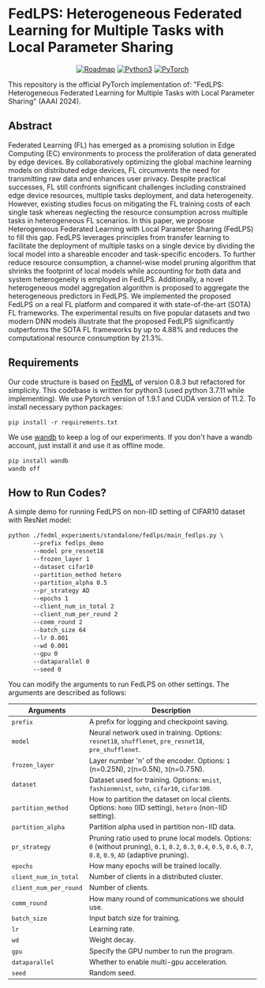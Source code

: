 # FedLPS: Heterogeneous Federated Learning for Multiple Tasks with Local Parameter Sharing


<p align="center">
  <a href="https://github.com/FedML-AI/FedML/projects/1"><img alt="Roadmap" src="https://img.shields.io/badge/roadmap-FedML-informational.svg?style=flat-square"></a>
  <a href="#"><img alt="Python3" src="https://img.shields.io/badge/Python-3-brightgreen.svg?style=flat-square"></a>
  <a href="#"><img alt="PyTorch" src="https://img.shields.io/badge/PyTorch-%3E1.9-orange"></a>
</p>


This repository is the official PyTorch implementation of:
"FedLPS: Heterogeneous Federated Learning for Multiple Tasks with Local Parameter Sharing" (AAAI 2024).

[//]: # (<img src="./FedLPS.png" width = "80%" height = "" alt="FedLPS framwork." TITLE="Overview of FedLPS." />)


## Abstract
Federated Learning (FL) has emerged as a promising solution in Edge Computing (EC) environments to process the proliferation of data generated by edge devices. By collaboratively optimizing the global machine learning models on distributed edge devices, FL circumvents the need for transmitting raw data and enhances user privacy. 
Despite practical successes, FL still confronts significant challenges including constrained edge device resources, multiple tasks deployment, and data heterogeneity.
However, existing studies focus on mitigating the FL training costs of each single task whereas neglecting the resource consumption across multiple tasks in heterogeneous FL scenarios. In this paper, we propose Heterogeneous Federated Learning with Local Parameter Sharing (FedLPS) to fill this gap. FedLPS leverages principles from transfer learning to facilitate the deployment of multiple tasks on a single device by dividing the local model into a shareable encoder and task-specific encoders. To further reduce resource consumption, a channel-wise model pruning algorithm that shrinks the footprint of local models while accounting for both data and system heterogeneity is employed in FedLPS. Additionally, a novel heterogeneous model aggregation algorithm is proposed to aggregate the heterogeneous predictors in FedLPS.
We implemented the proposed FedLPS on a real FL platform and compared it with state-of-the-art (SOTA) FL frameworks. The experimental results on five popular datasets and two modern DNN models illustrate that the proposed FedLPS significantly outperforms the SOTA FL frameworks by up to 4.88% and reduces the computational resource consumption by 21.3%.

## Requirements

Our code structure is based on <a href="https://github.com/FedML-AI/FedML">FedML</a> of version 0.8.3 but refactored 
for simplicity. This codebase is written for python3 (used python 3.7.11 while implementing).
We use Pytorch version of 1.9.1 and CUDA version of 11.2.
To install necessary python packages:
```
pip install -r requirements.txt
```
We use <a href="https://wandb.ai/">wandb</a> to keep a log of our experiments.
If you don't have a wandb account, just install it and use it as offline mode.
```
pip install wandb
wandb off
```

## How to Run Codes?

A simple demo for running FedLPS on non-IID setting of CIFAR10 dataset with ResNet model:

```
python ./fedml_experiments/standalone/fedlps/main_fedlps.py \
       --prefix fedlps_demo
       --model pre_resnet18
       --frozen_layer 1
       --dataset cifar10
       --partition_method hetero
       --partition_alpha 0.5
       --pr_strategy AD
       --epochs 1
       --client_num_in_total 2
       --client_num_per_round 2
       --comm_round 2
       --batch_size 64
       --lr 0.001
       --wd 0.001
       --gpu 0
       --dataparallel 0       
       --seed 0       
```

You can modify the arguments to run FedLPS on other settings. The arguments are described as follows:

| Arguments              | Description                                                                                                                                                       |
|------------------------|-------------------------------------------------------------------------------------------------------------------------------------------------------------------|
| `prefix`               | A prefix for logging and checkpoint saving.                                                                                                                       |
| `model`                | Neural network used in training. Options: `resnet18`, `shufflenet`, `pre_resnet18`, `pre_shufflenet`.                                                             |
| `frozen_layer`         | Layer number 'n' of the encoder. Options: `1` (n=0.25N), `2`(n=0.5N), `3`(n=0.75N).                                                                               |
| `dataset`              | Dataset used for training. Options: `mnist`, `fashionmnist`, `svhn`, `cifar10`, `cifar100`.                                                                       |
| `partition_method`     | How to partition the dataset on local clients.  Options: `homo` (IID setting), `hetero` (non-IID setting).                                                        |
| `partition_alpha`      | Partition alpha used in partition non-IID data.                                                                                                                   |
| `pr_strategy`          | Pruning ratio used to prune local models. Options: `0` (without pruning), `0.1`, `0.2`, `0.3`, `0.4`, `0.5`, `0.6`, `0.7`, `0.8`, `0.9`, `AD` (adaptive pruning). |
| `epochs`               | How many epochs will be trained locally.                                                                                                                          |
| `client_num_in_total`  | Number of clients in a distributed cluster.                                                                                                                       |
| `client_num_per_round` | Number of clients.                                                                                                                                                |
| `comm_round`           | How many round of communications we should use.                                                                                                                   |
| `batch_size`           | Input batch size for training.                                                                                                                                    |
| `lr`                   | Learning rate.                                                                                                                                                    |
| `wd`                   | Weight decay.                                                                                                                                                     |
| `gpu`                  | Specify the GPU number to run the program.                                                                                                                        |
| `dataparallel`         | Whether to enable multi-gpu acceleration.                                                                                                                         |
| `seed`                 | Random seed.                                                                                                                                                      |



